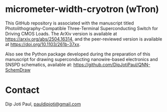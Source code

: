 # micrometer-width-cryotron (wTron)
This GitHub repository is associated with the manuscript titled Photolithography-Compatible Three-Terminal Superconducting Switch for Driving CMOS Loads. The ArXiv version is available at https://arxiv.org/abs/2504.16314, and the peer-reviewed version is available at https://doi.org/10.1103/261b-37xx. 

Also see the Python package developed during the preparation of this manuscript for drawing superconducting nanowire-based electronics and SNSPD schematics, available at: https://github.com/DipJotiPaul/QNN-SchemDraw

# Contact
Dip Joti Paul, pauldipjoti@gmail.com
